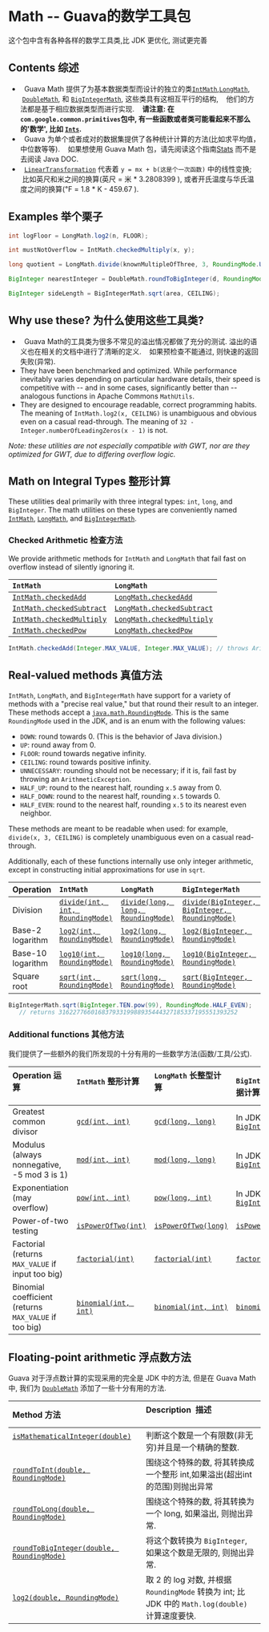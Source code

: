 # Math -- Guava的数学工具包

这个包中含有各种各样的数学工具类,比 JDK 更优化, 测试更完善

## Contents 综述

*   Guava Math 提供了为基本数据类型而设计的独立的类[`IntMath`],[`LongMath`], 
    [`DoubleMath`], 和 [`BigIntegerMath`], 这些类具有这相互平行的结构,
    他们的方法都是基于相应数据类型而进行实现.
    **请注意: 在`com.google.common.primitives`包中, 有一些函数或者类可能看起来不那么的'数学',
    比如 [`Ints`].**
*   Guava 为单个或者成对的数据集提供了各种统计计算的方法(比如求平均值，中位数等等).
    如果想使用 Guava Math 包，请先阅读这个指南[Stats] 而不是去阅读 Java DOC.
*   [`LinearTransformation`] 代表着 `y = mx + b(这是个一次函数)` 中的线性变换;
    比如英尺和米之间的换算(英尺 = 米 * 3.2808399 ), 或者开氏温度与华氏温度之间的换算(℉ = 1.8 * K - 459.67 ).

## Examples 举个栗子

``` java
int logFloor = LongMath.log2(n, FLOOR);

int mustNotOverflow = IntMath.checkedMultiply(x, y);

long quotient = LongMath.divide(knownMultipleOfThree, 3, RoundingMode.UNNECESSARY); // fail fast on non-multiple of 3

BigInteger nearestInteger = DoubleMath.roundToBigInteger(d, RoundingMode.HALF_EVEN);

BigInteger sideLength = BigIntegerMath.sqrt(area, CEILING);
```

## Why use these? 为什么使用这些工具类?

*   Guava Math的工具类为很多不常见的溢出情况都做了充分的测试. 溢出的语义也在相关的文档中进行了清晰的定义.
    如果预检查不能通过, 则快速的返回失败(异常).
*   They have been benchmarked and optimized.
    While performance inevitably varies depending on particular hardware
    details, their speed is competitive with -- and in some cases, significantly
    better than -- analogous functions in Apache Commons `MathUtils`.
*   They are designed to encourage readable, correct
    programming habits. The meaning of `IntMath.log2(x, CEILING)` is unambiguous
    and obvious even on a casual read-through. The meaning of `32 -
    Integer.numberOfLeadingZeros(x - 1)` is not.

_Note: these utilities are not especially compatible with GWT, nor are
they optimized for GWT, due to differing overflow logic._

## Math on Integral Types 整形计算

These utilities deal primarily with three integral types: `int`, `long`,
and `BigInteger`. The math utilities on these types are conveniently named
[`IntMath`], [`LongMath`], and [`BigIntegerMath`].

### Checked Arithmetic 检查方法

We provide arithmetic methods for `IntMath` and `LongMath` that fail fast on
overflow instead of silently ignoring it.

`IntMath`                   | `LongMath`
:-------------------------- | :---------------------------
[`IntMath.checkedAdd`]      | [`LongMath.checkedAdd`]
[`IntMath.checkedSubtract`] | [`LongMath.checkedSubtract`]
[`IntMath.checkedMultiply`] | [`LongMath.checkedMultiply`]
[`IntMath.checkedPow`]      | [`LongMath.checkedPow`]

``` java
IntMath.checkedAdd(Integer.MAX_VALUE, Integer.MAX_VALUE); // throws ArithmeticException
```

## Real-valued methods 真值方法

`IntMath`, `LongMath`, and `BigIntegerMath` have support for a variety of
methods with a "precise real value," but that round their result to an integer.
These methods accept a [`java.math.RoundingMode`]. This is the same
`RoundingMode` used in the JDK, and is an enum with the following values:

*   `DOWN`: round towards 0. (This is the behavior of Java division.)
*   `UP`: round away from 0.
*   `FLOOR`: round towards negative infinity.
*   `CEILING`: round towards positive infinity.
*   `UNNECESSARY`: rounding should not be necessary; if it is, fail fast by
    throwing an `ArithmeticException`.
*   `HALF_UP`: round to the nearest half, rounding `x.5` away from 0.
*   `HALF_DOWN`: round to the nearest half, rounding `x.5` towards 0.
*   `HALF_EVEN`: round to the nearest half, rounding `x.5` to its nearest even
    neighbor.

These methods are meant to be readable when used: for example, `divide(x, 3,
CEILING)` is completely unambiguous even on a casual read-through.

Additionally, each of these functions internally use only integer arithmetic,
except in constructing initial approximations for use in `sqrt`.

| Operation         | `IntMath`          | `LongMath`      | `BigIntegerMath`     |
| :---------------- | :----------------- | :-------------- | :------------------- |
| Division          | [`divide(int, int, RoundingMode)`] | [`divide(long, long, RoundingMode)`] | [`divide(BigInteger, BigInteger, RoundingMode)`] |
| Base-2 logarithm  | [`log2(int, RoundingMode)`] | [`log2(long, RoundingMode)`] | [`log2(BigInteger, RoundingMode)`] |
| Base-10 logarithm | [`log10(int, RoundingMode)`] | [`log10(long, RoundingMode)`] | [`log10(BigInteger, RoundingMode)`] |
| Square root       | [`sqrt(int, RoundingMode)`] | [`sqrt(long, RoundingMode)`] | [`sqrt(BigInteger, RoundingMode)`] |

``` java
BigIntegerMath.sqrt(BigInteger.TEN.pow(99), RoundingMode.HALF_EVEN);
   // returns 31622776601683793319988935444327185337195551393252
```

### Additional functions 其他方法

我们提供了一些额外的我们所发现的十分有用的一些数学方法(函数/工具/公式).

Operation 运算                                             | `IntMath` 整形计算                               | `LongMath` 长整型计算                                   | `BigIntegerMath` 超大整形数据计算
:---------------------------------------------------- | :--------------------------------------------------- | :---------------------------------------------------- | :---------------
Greatest common divisor                               | [`gcd(int, int)`]                                    | [`gcd(long, long)`]                                   | In JDK: [`BigInteger.gcd(BigInteger)`]
Modulus (always nonnegative, -5 mod 3 is 1)           | [`mod(int, int)`]                                    | [`mod(long, long)`]                                   | In JDK: [`BigInteger.mod(BigInteger)`]
Exponentiation (may overflow)                         | [`pow(int, int)`]                                    | [`pow(long, int)`]                                    | In JDK: [`BigInteger.pow(int)`]
Power-of-two testing                                  | [`isPowerOfTwo(int)`]                                | [`isPowerOfTwo(long)`]                                | [`isPowerOfTwo(BigInteger)`]
Factorial (returns `MAX_VALUE` if input too big)      | [`factorial(int)`][`IntMath.factorial(int)`]         | [`factorial(int)`][`LongMath.factorial(int)`]         | [`factorial(int)`][`BigIntegerMath.factorial(int)`]
Binomial coefficient (returns `MAX_VALUE` if too big) | [`binomial(int, int)`][`IntMath.binomial(int, int)`] | [`binomial(int, int)`][`LongMath.binomial(int, int)`] | [`binomial(int, int)`][`BigIntegerMath.binomial(int, int)`]

## Floating-point arithmetic 浮点数方法

Guava 对于浮点数计算的实现采用的完全是 JDK 中的方法, 但是在 Guava Math 中,
我们为 [`DoubleMath`] 添加了一些十分有用的方法.

| Method 方法                           | Description  描述                         |
| :------------------------------------ | :------------------------------------ |
| [`isMathematicalInteger(double)`]     | 判断这个数是一个有限数(非无穷)并且是一个精确的整数. |
| [`roundToInt(double, RoundingMode)`]  | 围绕这个特殊的数, 将其转换成一个整形 int,如果溢出(超出int的范围)则抛出异常 |
| [`roundToLong(double, RoundingMode)`] | 围绕这个特殊的数, 将其转换为一个 long, 如果溢出, 则抛出异常. |
| [`roundToBigInteger(double, RoundingMode)`] | 将这个数转换为 `BigInteger`, 如果这个数是无限的, 则抛出异常. |
| [`log2(double, RoundingMode)`]       | 取 2 的 log 对数, 并根据 `RoundingMode` 转换为 int; 比 JDK 中的 `Math.log(double)` 计算速度要快. |

[`BigIntegerMath`]: http://google.github.io/guava/releases/snapshot/api/docs/com/google/common/math/BigIntegerMath.html
[`DoubleMath`]: http://google.github.io/guava/releases/snapshot/api/docs/com/google/common/math/DoubleMath.html
[`IntMath`]: http://google.github.io/guava/releases/snapshot/api/docs/com/google/common/math/IntMath.html
[`Ints`]: http://google.github.io/guava/releases/snapshot/api/docs/com/google/common/primitives/Ints.html
[Stats]: StatsExplained
[`LinearTransformation`]: http://google.github.io/guava/releases/snapshot/api/docs/com/google/common/math/LinearTransformation.html
[`LongMath`]: http://google.github.io/guava/releases/snapshot/api/docs/com/google/common/math/LongMath.html
[`IntMath.checkedAdd`]: http://google.github.io/guava/releases/snapshot/api/docs/com/google/common/math/IntMath.html#checkedAdd-int-int-
[`LongMath.checkedAdd`]: http://google.github.io/guava/releases/snapshot/api/docs/com/google/common/math/LongMath.html#checkedAdd-long-long-
[`IntMath.checkedSubtract`]: http://google.github.io/guava/releases/snapshot/api/docs/com/google/common/math/IntMath.html#checkedSubtract-int-int-
[`LongMath.checkedSubtract`]: http://google.github.io/guava/releases/snapshot/api/docs/com/google/common/math/LongMath.html#checkedSubtract-long-long-
[`IntMath.checkedMultiply`]: http://google.github.io/guava/releases/snapshot/api/docs/com/google/common/math/IntMath.html#checkedMultiply-int-int-
[`LongMath.checkedMultiply`]: http://google.github.io/guava/releases/snapshot/api/docs/com/google/common/math/LongMath.html#checkedMultiply-long-long-
[`IntMath.checkedPow`]: http://google.github.io/guava/releases/snapshot/api/docs/com/google/common/math/IntMath.html#checkedPow-int-int-
[`LongMath.checkedPow`]: http://google.github.io/guava/releases/snapshot/api/docs/com/google/common/math/LongMath.html#checkedPow-long-long-
[`java.math.RoundingMode`]: http://docs.oracle.com/javase/8/docs/api/java/math/RoundingMode.html
[`divide(int, int, RoundingMode)`]: http://google.github.io/guava/releases/snapshot/api/docs/com/google/common/math/IntMath.html#divide-int-int-java.math.RoundingMode-
[`divide(long, long, RoundingMode)`]: http://google.github.io/guava/releases/snapshot/api/docs/com/google/common/math/LongMath.html#divide-long-long-java.math.RoundingMode-
[`divide(BigInteger, BigInteger, RoundingMode)`]: http://google.github.io/guava/releases/snapshot/api/docs/com/google/common/math/BigIntegerMath.html#divide-java.math.BigInteger-java.math.BigInteger-java.math.RoundingMode-
[`log2(int, RoundingMode)`]: http://google.github.io/guava/releases/snapshot/api/docs/com/google/common/math/IntMath.html#log2-int-java.math.RoundingMode-
[`log2(long, RoundingMode)`]: http://google.github.io/guava/releases/snapshot/api/docs/com/google/common/math/LongMath.html#log2-long-java.math.RoundingMode-
[`log2(BigInteger, RoundingMode)`]: http://google.github.io/guava/releases/snapshot/api/docs/com/google/common/math/BigIntegerMath.html#log2-java.math.BigInteger-java.math.RoundingMode-
[`log10(int, RoundingMode)`]: http://google.github.io/guava/releases/snapshot/api/docs/com/google/common/math/IntMath.html#log10-int-java.math.RoundingMode-
[`log10(long, RoundingMode)`]: http://google.github.io/guava/releases/snapshot/api/docs/com/google/common/math/LongMath.html#log10-long-java.math.RoundingMode-
[`log10(BigInteger, RoundingMode)`]: http://google.github.io/guava/releases/snapshot/api/docs/com/google/common/math/BigIntegerMath.html#log10-java.math.BigInteger-java.math.RoundingMode-
[`sqrt(int, RoundingMode)`]: http://google.github.io/guava/releases/snapshot/api/docs/com/google/common/math/IntMath.html#sqrt-int-java.math.RoundingMode-
[`sqrt(long, RoundingMode)`]: http://google.github.io/guava/releases/snapshot/api/docs/com/google/common/math/LongMath.html#sqrt-long-java.math.RoundingMode-
[`sqrt(BigInteger, RoundingMode)`]: http://google.github.io/guava/releases/snapshot/api/docs/com/google/common/math/BigIntegerMath.html#sqrt-java.math.BigInteger-java.math.RoundingMode-
[`gcd(int, int)`]: http://google.github.io/guava/releases/snapshot/api/docs/com/google/common/math/IntMath.html#gcd-int-int-
[`gcd(long, long)`]: http://google.github.io/guava/releases/snapshot/api/docs/com/google/common/math/LongMath.html#gcd-long-long-
[`BigInteger.gcd(BigInteger)`]: http://docs.oracle.com/javase/8/docs/api/java/math/BigInteger.html#gcd-java.math.BigInteger-
[`mod(int, int)`]: http://google.github.io/guava/releases/snapshot/api/docs/com/google/common/math/IntMath.html#mod-int-int-
[`mod(long, long)`]: http://google.github.io/guava/releases/snapshot/api/docs/com/google/common/math/LongMath.html#mod-long-long-
[`BigInteger.mod(BigInteger)`]: http://docs.oracle.com/javase/8/docs/api/java/math/BigInteger.html#mod-java.math.BigInteger-
[`pow(int, int)`]: http://google.github.io/guava/releases/snapshot/api/docs/com/google/common/math/IntMath.html#pow-int-int-
[`pow(long, int)`]: http://google.github.io/guava/releases/snapshot/api/docs/com/google/common/math/LongMath.html#pow-long-int-
[`BigInteger.pow(int)`]: http://docs.oracle.com/javase/8/docs/api/java/math/BigInteger.html#pow-int-
[`isPowerOfTwo(int)`]: http://google.github.io/guava/releases/snapshot/api/docs/com/google/common/math/IntMath.html#isPowerOfTwo-int-
[`isPowerOfTwo(long)`]: http://google.github.io/guava/releases/snapshot/api/docs/com/google/common/math/LongMath.html#isPowerOfTwo-long-
[`isPowerOfTwo(BigInteger)`]: http://google.github.io/guava/releases/snapshot/api/docs/com/google/common/math/BigIntegerMath.html#isPowerOfTwo-java.math.BigInteger-
[`IntMath.factorial(int)`]: http://google.github.io/guava/releases/snapshot/api/docs/com/google/common/math/IntMath.html#factorial-int-
[`LongMath.factorial(int)`]: http://google.github.io/guava/releases/snapshot/api/docs/com/google/common/math/LongMath.html#factorial-int-
[`BigIntegerMath.factorial(int)`]: http://google.github.io/guava/releases/snapshot/api/docs/com/google/common/math/BigIntegerMath.html#factorial-int-
[`IntMath.binomial(int, int)`]: http://google.github.io/guava/releases/snapshot/api/docs/com/google/common/math/IntMath.html#binomial-int-int-
[`LongMath.binomial(int, int)`]: http://google.github.io/guava/releases/snapshot/api/docs/com/google/common/math/LongMath.html#binomial-int-int-
[`BigIntegerMath.binomial(int, int)`]: http://google.github.io/guava/releases/snapshot/api/docs/com/google/common/math/BigIntegerMath.html#binomial-int-int-
[`DoubleMath`]: http://google.github.io/guava/releases/snapshot/api/docs/com/google/common/math/DoubleMath.html
[`isMathematicalInteger(double)`]: http://google.github.io/guava/releases/snapshot/api/docs/com/google/common/math/DoubleMath.html#isMathematicalInteger-double-
[`roundToInt(double, RoundingMode)`]: http://google.github.io/guava/releases/snapshot/api/docs/com/google/common/math/DoubleMath.html#roundToInt-double-java.math.RoundingMode-
[`roundToLong(double, RoundingMode)`]: http://google.github.io/guava/releases/snapshot/api/docs/com/google/common/math/DoubleMath.html#roundToLong-double-java.math.RoundingMode-
[`roundToBigInteger(double, RoundingMode)`]: http://google.github.io/guava/releases/snapshot/api/docs/com/google/common/math/DoubleMath.html#roundToBigInteger-double-java.math.RoundingMode-
[`log2(double, RoundingMode)`]: http://google.github.io/guava/releases/snapshot/api/docs/com/google/common/math/DoubleMath.html#log2-double-java.math.RoundingMode-
